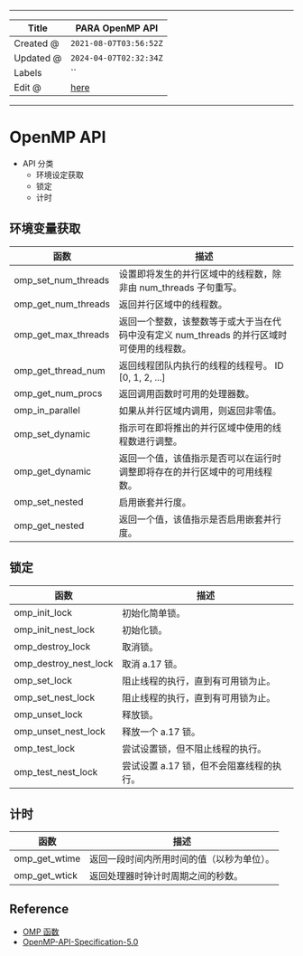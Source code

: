 -----

| Title     | PARA OpenMP API                                   |
| --------- | ------------------------------------------------- |
| Created @ | `2021-08-07T03:56:52Z`                            |
| Updated @ | `2024-04-07T02:32:34Z`                            |
| Labels    | \`\`                                              |
| Edit @    | [here](https://github.com/junxnone/opt/issues/28) |

-----

# OpenMP API

  - API 分类
      - 环境设定获取
      - 锁定
      - 计时

## 环境变量获取

| 函数                     | 描述                                                   |
| ---------------------- | ---------------------------------------------------- |
| omp\_set\_num\_threads | 设置即将发生的并行区域中的线程数，除非由 num\_threads 子句重写。              |
| omp\_get\_num\_threads | 返回并行区域中的线程数。                                         |
| omp\_get\_max\_threads | 返回一个整数，该整数等于或大于当在代码中没有定义 num\_threads 的并行区域时可使用的线程数。 |
| omp\_get\_thread\_num  | 返回线程团队内执行的线程的线程号。 ID \[0, 1, 2, ...\]                |
| omp\_get\_num\_procs   | 返回调用函数时可用的处理器数。                                      |
| omp\_in\_parallel      | 如果从并行区域内调用，则返回非零值。                                   |
| omp\_set\_dynamic      | 指示可在即将推出的并行区域中使用的线程数进行调整。                            |
| omp\_get\_dynamic      | 返回一个值，该值指示是否可以在运行时调整即将存在的并行区域中的可用线程数。                |
| omp\_set\_nested       | 启用嵌套并行度。                                             |
| omp\_get\_nested       | 返回一个值，该值指示是否启用嵌套并行度。                                 |

## 锁定

| 函数                       | 描述                      |
| ------------------------ | ----------------------- |
| omp\_init\_lock          | 初始化简单锁。                 |
| omp\_init\_nest\_lock    | 初始化锁。                   |
| omp\_destroy\_lock       | 取消锁。                    |
| omp\_destroy\_nest\_lock | 取消 a.17 锁。              |
| omp\_set\_lock           | 阻止线程的执行，直到有可用锁为止。       |
| omp\_set\_nest\_lock     | 阻止线程的执行，直到有可用锁为止。       |
| omp\_unset\_lock         | 释放锁。                    |
| omp\_unset\_nest\_lock   | 释放一个 a.17 锁。            |
| omp\_test\_lock          | 尝试设置锁，但不阻止线程的执行。        |
| omp\_test\_nest\_lock    | 尝试设置 a.17 锁，但不会阻塞线程的执行。 |

## 计时

| 函数              | 描述                    |
| --------------- | --------------------- |
| omp\_get\_wtime | 返回一段时间内所用时间的值（以秒为单位）。 |
| omp\_get\_wtick | 返回处理器时钟计时周期之间的秒数。     |

## Reference

  - [OMP
    函数](https://docs.microsoft.com/zh-cn/cpp/parallel/openmp/reference/openmp-functions?view=msvc-160)
  - [OpenMP-API-Specification-5.0](https://www.openmp.org/wp-content/uploads/OpenMP-API-Specification-5.0.pdf)
